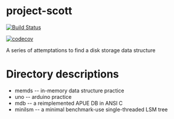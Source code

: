# project-scott

[![Build Status](https://api.travis-ci.org/ICEYSELF/project-scott.svg?branch=master)](https://travis-ci.com/ICEYSELF/project-scott)

[![codecov](https://codecov.io/gh/ICEYSELF/project-scott/branch/master/graph/badge.svg)](https://codecov.io/gh/ICEYSELF/project-scott)


A series of attemptations to find a disk storage data structure

# Directory descriptions
* memds -- in-memory data structure practice
* uno -- arduino practice
* mdb -- a reimplemented APUE DB in ANSI C
* minilsm -- a minimal benchmark-use single-threaded LSM tree
